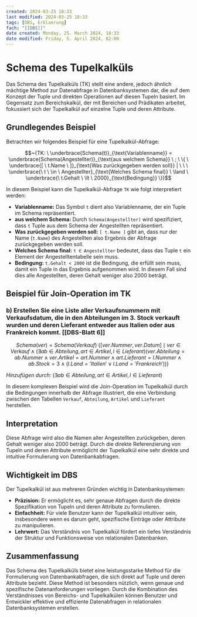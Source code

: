```yaml
---
created: 2024-03-25 18:33
last modified: 2024-03-25 18:33
tags: [DBS, Erklaerung]
fach: "[[DBS]]"
date created: Monday, 25. March 2024, 18:33
date modified: Friday, 5. April 2024, 02:00
---
```


# Schema des Tupelkalküls

Das Schema des Tupelkalküls (TK) stellt eine andere, jedoch ähnlich mächtige Method zur Datenabfrage in Datenbanksystemen dar, die auf dem Konzept der Tuple und direkten Operationen auf diesen Tupeln basiert. Im Gegensatz zum Bereichskalkül, der mit Bereichen und Prädikaten arbeitet, fokussiert sich der Tupelkalkül auf einzelne Tuple und deren Attribute.

## Grundlegendes Beispiel

Betrachten wir folgendes Beispiel für eine Tupelkalkül-Abfrage:

$$~{TK: \  \underbrace{Schema(t)}_{\text{Variablenname}} = \underbrace{Schema(Angestellter)}_{\text{aus welchem Schema}} \ ; \  \{ \ \underbrace{[ \ t.Name \ ]}_{\text{Was zurückgegeben werden soll}} | \ \ \  \underbrace{\ t \ \in \ Angestellter}_{\text{Welches Schema final}} \ \land \ \underbrace{\ t.Gehalt \ \lt \ 2000}_{\text{Bedingung}} \}}$$

In diesem Beispiel kann die Tupelkalkül-Abfrage `TK` wie folgt interpretiert werden:

- **Variablenname:** Das Symbol `t` dient also Variablenname, der ein Tuple im Schema repräsentiert.
- **aus welchem Schema:** Durch `Schema(Angestellter)` wird spezifiziert, dass `t` Tuple aus dem Schema der Angestellten repräsentiert.
- **Was zurückgegeben werden soll:** `[ t.Name ]` gibt an, dass nur der Name (`t.Name`) des Angestellten also Ergebnis der Abfrage zurückgegeben werden soll.
- **Welches Schema final:** `t ∈ Angestellter` bedeutet, dass das Tuple `t` ein Element der Angestelltentabelle sein muss.
- **Bedingung:** `t.Gehalt < 2000` ist die Bedingung, die erfüllt sein muss, damit ein Tuple in das Ergebnis aufgenommen wird. In diesem Fall sind dies alle Angestellten, deren Gehalt weniger also 2000 beträgt.

## Beispiel für Join-Operation im TK

### b) Erstellen Sie eine Liste aller Verkaufsnummern mit Verkaufsdatum, die in den Abteilungen im 3. Stock verkauft wurden und deren Lieferant entweder aus Italien oder aus Frankreich kommt. [[DBS-Blatt 6]]

$$~{Schema(ver) = Schema(Verkauf) \; \{ [ver.Nummer, ver.Datum] \mid ver \in Verkauf \land (\exists ab \in Abteilung, art \in Artikel, l \in Lieferant) (ver.Abteilung = ab.Nummer \land ver.Artikel = art.Nummer \land art.Lieferant = l.Nummer \land ab.Stock = 3 \land (l.Land = 'Italien' \lor l.Land = 'Frankreich'))\}}$$

*Hinzufügen durch:* $(\exists ab \in Abteilung, art \in Artikel, l \in Lieferant)$

In diesem komplexen Beispiel wird die Join-Operation im Tupelkalkül durch die Bedingungen innerhalb der Abfrage illustriert, die eine Verbindung zwischen den Tabellen `Verkauf`, `Abteilung`, `Artikel` und `Lieferant` herstellen.

## Interpretation

Diese Abfrage wird also die Namen aller Angestellten zurückgeben, deren Gehalt weniger also 2000 beträgt. Durch die direkte Referenzierung von Tupeln und deren Attribute ermöglicht der Tupelkalkül eine sehr direkte und intuitive Formulierung von Datenbankabfragen.

## Wichtigkeit im DBS

Der Tupelkalkül ist aus mehreren Gründen wichtig in Datenbanksystemen:

- **Präzision:** Er ermöglicht es, sehr genaue Abfragen durch die direkte Spezifikation von Tupeln und deren Attribute zu formulieren.
- **Einfachheit:** Für viele Benutzer kann der Tupelkalkül intuitiver sein, insbesondere wenn es darum geht, spezifische Einträge oder Attribute zu manipulieren.
- **Lehrwert:** Das Verständnis von Tupelkalkül fördert ein tiefes Verständnis der Struktur und Funktionsweise von relationalen Datenbanken.

## Zusammenfassung

Das Schema des Tupelkalküls bietet eine leistungsstarke Method für die Formulierung von Datenbankabfragen, die sich direkt auf Tuple und deren Attribute bezieht. Diese Method ist besonders nützlich, wenn genaue und spezifische Datenanforderungen vorliegen. Durch die Kombination des Verständnisses von Bereichs- und Tupelkalkülen können Benutzer und Entwickler effektive und effiziente Datenabfragen in relationalen Datenbanksystemen erstellen.